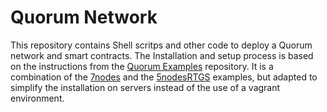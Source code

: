 
# Quorum Network

This repository contains Shell scritps and other code to deploy a Quorum network and smart contracts. The Installation and setup process is based on the instructions from the [Quorum Examples](https://github.com/jpmorganchase/quorum-examples) repository. It is a combination of the [7nodes](https://github.com/jpmorganchase/quorum-examples/blob/master/examples/7nodes) and the [5nodesRTGS](https://github.com/bacen/quorum-examples/tree/master/examples/5nodesRTGS) examples, but adapted to simplify the installation on servers instead of the use of a vagrant environment.
